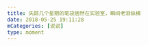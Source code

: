 ```yaml
---
title: 失踪几个星期的笔袋居然在实验室，瞬间老泪纵横
date: 2018-05-25 19:11:28
mCategories: [说说]
type: moment
---
```


<div id="pics-20180525191128"></div>

<script>
var data = [
    {"link": "2018-05-25_000000.jpeg", "type": "shuoshuo"},
    {"link": "2018-05-25_000001.jpeg", "type": "shuoshuo"}
];
picsRender(data, "pics-20180525191128");
</script>
